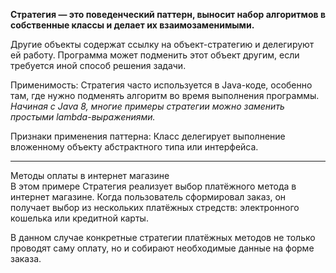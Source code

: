 **Стратегия — это поведенческий паттерн, выносит набор алгоритмов в собственные классы и делает их взаимозаменимыми.**

Другие объекты содержат ссылку на объект-стратегию и делегируют ей работу. Программа может подменить этот объект другим, если требуется иной способ решения задачи.

Применимость: Стратегия часто используется в Java-коде, особенно там, где нужно подменять алгоритм во время выполнения программы. \
_Начиная с Java 8, многие примеры стратегии можно заменить простыми lambda-выражениями._

Признаки применения паттерна: Класс делегирует выполнение вложенному объекту абстрактного типа или интерфейса.

_______________________________________________________________________________________________________________

Методы оплаты в интернет магазине \
В этом примере Стратегия реализует выбор платёжного метода в интернет магазине. Когда пользователь сформировал заказ, он получает выбор из нескольких платёжных стредств: электронного кошелька или кредитной карты.

В данном случае конкретные стратегии платёжных методов не только проводят саму оплату, но и собирают необходимые данные на форме заказа.


